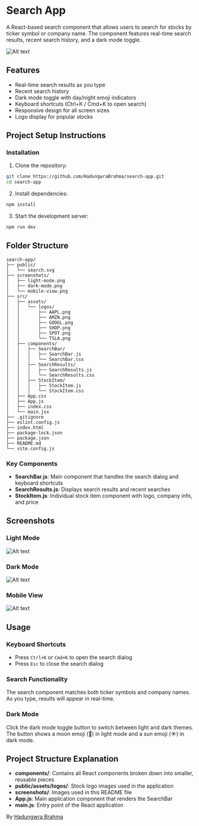 # Search App

A React-based search component that allows users to search for stocks by ticker symbol or company name. The component features real-time search results, recent search history, and a dark mode toggle.

<img src="/screenshots/light-mode.png" alt="Alt text">

## Features

- Real-time search results as you type
- Recent search history
- Dark mode toggle with day/night emoji indicators
- Keyboard shortcuts (Ctrl+K / Cmd+K to open search)
- Responsive design for all screen sizes
- Logo display for popular stocks

## Project Setup Instructions

### Installation

1. Clone the repository:

```bash
git clone https://github.com/HadungwraBrahma/search-app.git
cd search-app
```

2. Install dependencies:

```bash
npm install
```

3. Start the development server:

```bash
npm run dev
```

## Folder Structure

```
search-app/
├── public/
│   └── search.svg
├── screenshots/
│   ├── light-mode.png
│   ├── dark-mode.png
│   └── mobile-view.png
├── src/
│   ├── assets/
│   │   └── logos/
│   │       ├── AAPL.png
│   │       ├── AMZN.png
│   │       ├── GOOGL.png
│   │       ├── SHOP.png
│   │       ├── SPOT.png
│   │       └── TSLA.png
│   ├── components/
│   │   ├── SearchBar/
│   │   │   ├── SearchBar.js
│   │   │   └── SearchBar.css
│   │   ├── SearchResults/
│   │   │   ├── SearchResults.js
│   │   │   └── SearchResults.css
│   │   ├── StockItem/
│   │   │   ├── StockItem.js
│   │   │   └── StockItem.css
│   ├── App.css
│   ├── App.js
│   ├── index.css
│   └── main.jsx
├── .gitignore
├── eslint.config.js
├── index.html
├── package-lock.json
├── package.json
├── README.md
└── vite.config.js
```

### Key Components

- **SearchBar.js**: Main component that handles the search dialog and keyboard shortcuts
- **SearchResults.js**: Displays search results and recent searches
- **StockItem.js**: Individual stock item component with logo, company info, and price

## Screenshots

### Light Mode

<img src="/screenshots/light-mode.png" alt="Alt text">

### Dark Mode

<img src="/screenshots/dark-mode.png" alt="Alt text">

### Mobile View

<img src="/screenshots/mobile-view.png" alt="Alt text">

## Usage

### Keyboard Shortcuts

- Press `Ctrl+K` or `Cmd+K` to open the search dialog
- Press `Esc` to close the search dialog

### Search Functionality

The search component matches both ticker symbols and company names. As you type, results will appear in real-time.

### Dark Mode

Click the dark mode toggle button to switch between light and dark themes. The button shows a moon emoji (🌙) in light mode and a sun emoji (☀️) in dark mode.

## Project Structure Explanation

- **components/**: Contains all React components broken down into smaller, reusable pieces
- **public/assets/logos/**: Stock logo images used in the application
- **screenshots/**: Images used in this README file
- **App.js**: Main application component that renders the SearchBar
- **main.js**: Entry point of the React application


By [Hadungwra Brahma](https://github.com/HadungwraBrahma)
